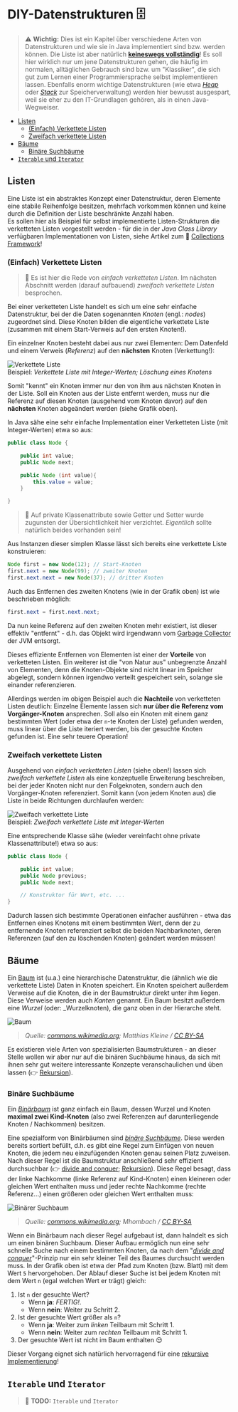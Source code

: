 # DIY-Datenstrukturen 🗄️<!-- omit in toc -->

> ⚠️ **Wichtig:** Dies ist ein Kapitel über verschiedene Arten von Datenstrukturen und wie sie in Java implementiert sind bzw. werden können. Die Liste ist aber natürlich [**keineswegs vollständig**](https://en.wikipedia.org/wiki/List_of_data_structures)! Es soll hier wirklich nur um jene Datenstrukturen gehen, die häufig im normalen, alltäglichen Gebrauch sind bzw. um "Klassiker", die sich gut zum Lernen einer Programmiersprache selbst implementieren lassen. Ebenfalls enorm wichtige Datenstrukturen (wie etwa [_Heap_](https://de.wikipedia.org/wiki/Heap_(Datenstruktur)) oder [_Stack_](https://de.wikipedia.org/wiki/Stapelspeicher) zur Speicherverwaltung) werden hier bewusst ausgespart, weil sie eher zu den IT-Grundlagen gehören, als in einen Java-Wegweiser.

- [Listen](#listen)
  - [(Einfach) Verkettete Listen](#einfach-verkettete-listen)
  - [Zweifach verkettete Listen](#zweifach-verkettete-listen)
- [Bäume](#bäume)
  - [Binäre Suchbäume](#binäre-suchbäume)
- [`Iterable` und `Iterator`](#iterable-und-iterator)


## Listen

Eine Liste ist ein abstraktes Konzept einer Datenstruktur, deren Elemente eine stabile Reihenfolge besitzen, mehrfach vorkommen können und keine durch die Definition der Liste beschränkte Anzahl haben.  
Es sollen hier als Beispiel für selbst implementierte Listen-Strukturen die verketteten Listen vorgestellt werden - für die in der _Java Class Library_ verfügbaren Implementationen von Listen, siehe Artikel zum 🔭 [Collections Framework](Collections-Framework.md)!


### (Einfach) Verkettete Listen

> 💬 Es ist hier die Rede von _einfach verketteten Listen_. Im nächsten Abschnitt werden (darauf aufbauend) _zweifach verkettete Listen_ besprochen.

Bei einer verketteten Liste handelt es sich um eine sehr einfache Datenstruktur, bei der die Daten sogenannten _Knoten_ (engl.: _nodes_) zugeordnet sind. Diese Knoten bilden die eigentliche verkettete Liste (zusammen mit einem Start-Verweis auf den ersten Knoten!).  

Ein einzelner Knoten besteht dabei aus nur zwei Elementen: Dem Datenfeld und einem Verweis (_Referenz_) auf den **nächsten** Knoten (Verkettung!):

![Verkettete Liste](../assets/images/linked-list.png)  
Beispiel: _Verkettete Liste mit Integer-Werten; Löschung eines Knotens_

Somit "kennt" ein Knoten immer nur den von ihm aus nächsten Knoten in der Liste. Soll ein Knoten aus der Liste entfernt werden, muss nur die Referenz auf diesen Knoten (ausgehend vom Knoten davor) auf den **nächsten** Knoten abgeändert werden (siehe Grafik oben).

In Java sähe eine sehr einfache Implementation einer Verketteten Liste (mit Integer-Werten) etwa so aus:

```java
public class Node {

    public int value;
    public Node next;

    public Node (int value){
        this.value = value;
    }

}
```

> 💬 Auf private Klassenattribute sowie Getter und Setter wurde zugunsten der Übersichtlichkeit hier verzichtet. _Eigentlich_ sollte natürlich beides vorhanden sein!

Aus Instanzen dieser simplen Klasse lässt sich bereits eine verkettete Liste konstruieren:

```java
Node first = new Node(12); // Start-Knoten
first.next = new Node(99); // zweiter Knoten
first.next.next = new Node(37); // dritter Knoten
```

Auch das Entfernen des zweiten Knotens (wie in der Grafik oben) ist wie beschrieben möglich:

```java
first.next = first.next.next;
```

Da nun keine Referenz auf den zweiten Knoten mehr existiert, ist dieser effektiv "entfernt" - d.h. das Objekt wird irgendwann vom [Garbage Collector](https://de.wikipedia.org/wiki/Garbage_Collection) der JVM entsorgt.

Dieses effiziente Entfernen von Elementen ist einer der **Vorteile** von verketteten Listen. Ein weiterer ist die "von Natur aus" unbegrenzte Anzahl von Elementen, denn die Knoten-Objekte sind nicht linear im Speicher abgelegt, sondern können irgendwo verteilt gespeichert sein, solange sie einander referenzieren.

Allerdings werden im obigen Beispiel auch die **Nachteile** von verketteten Listen deutlich: Einzelne Elemente lassen sich **nur über die Referenz vom Vorgänger-Knoten** ansprechen. Soll also ein Knoten mit einem ganz bestimmten Wert (oder etwa der `n`-te Knoten der Liste) gefunden werden, muss linear über die Liste iteriert werden, bis der gesuchte Knoten gefunden ist. Eine sehr teuere Operation!


### Zweifach verkettete Listen

Ausgehend von _einfach verketteten Listen_ (siehe oben!) lassen sich _zweifach verkettete Listen_ als eine konzeptuelle Erweiterung beschreiben, bei der jeder Knoten nicht nur den Folgeknoten, sondern auch den Vorgänger-Knoten referenziert. Somit kann (von jedem Knoten aus) die Liste in beide Richtungen durchlaufen werden:

![Zweifach verkettete Liste](../assets/images/doubly-linked-list.png)  
Beispiel: _Zweifach verkettete Liste mit Integer-Werten_

Eine entsprechende Klasse sähe (wieder vereinfacht ohne private Klassenattribute!) etwa so aus:

```java
public class Node {

    public int value;
    public Node previous;
    public Node next;

    // Konstruktor für Wert, etc. ...
}
```

Dadurch lassen sich bestimmte Operationen einfacher ausführen - etwa das Entfernen eines Knotens mit einem bestimmten Wert, denn der zu entfernende Knoten referenziert selbst die beiden Nachbarknoten, deren Referenzen (auf den zu löschenden Knoten) geändert werden müssen!


## Bäume

Ein [Baum](https://de.wikipedia.org/wiki/Baum_(Datenstruktur)) ist (u.a.) eine hierarchische Datenstruktur, die (ähnlich wie die verkettete Liste) Daten in Knoten speichert. Ein Knoten speichert außerdem Verweise auf die Knoten, die in der Baumstruktur direkt unter ihm liegen. Diese Verweise werden auch _Kanten_ genannt. Ein Baum besitzt außerdem eine _Wurzel_ (oder: _Wurzelknoten), die ganz oben in der Hierarche steht.

![Baum](../assets/images/baum.png)  
> _Quelle: [commons.wikimedia.org](https://commons.wikimedia.org/wiki/File:Allgemeiner-baum.png); Matthias Kleine / [CC BY-SA](http://creativecommons.org/licenses/by-sa/3.0/)_

Es existieren viele Arten von spezialisierten Baumstrukturen - an dieser Stelle wollen wir aber nur auf die binären Suchbäume hinaus, da sich mit ihnen sehr gut weitere interessante Konzepte veranschaulichen und üben lassen (👉 [Rekursion](Rekursion.md)). 

### Binäre Suchbäume

Ein [_Binärbaum_](https://de.wikipedia.org/wiki/Bin%C3%A4rbaum) ist ganz einfach ein Baum, dessen Wurzel und Knoten **maximal zwei Kind-Knoten** (also zwei Referenzen auf darunterliegende Knoten / Nachkommen) besitzen.

Eine spezialform von Binärbäumen sind [_binäre Suchbäume_](https://de.wikipedia.org/wiki/Bin%C3%A4rer_Suchbaum). Diese werden bereits sortiert befüllt, d.h. es gibt eine Regel zum Einfügen von neuen Knoten, die jedem neu einzufügenden Knoten genau seinen Platz zuweisen. Nach dieser Regel ist die Baumstruktur anschließend sehr effizient durchsuchbar (👉 [divide and conquer](https://de.wikipedia.org/wiki/Teile_und_herrsche_(Informatik)); [Rekursion](Rekursion.md)). Diese Regel besagt, dass der linke Nachkomme (linke Referenz auf Kind-Knoten) einen kleineren oder gleichen Wert enthalten muss und jeder rechte Nachkomme (rechte Referenz...) einen größeren oder gleichen Wert enthalten muss:

![Binärer Suchbaum](../assets/images/BinärBaum_Suchbaum.jpg)  
> _Quelle: [commons.wikimedia.org](https://commons.wikimedia.org/wiki/File:Bin%C3%A4rBaum_Suchbaum.jpg); Mhombach / [CC BY-SA](https://creativecommons.org/licenses/by-sa/3.0)_ 

Wenn ein Binärbaum nach dieser Regel aufgebaut ist, dann halndelt es sich um einen binären Suchbaum. Dieser Aufbau ermöglich nun eine sehr schnelle Suche nach einem bestimmten Knoten, da nach dem "[_divide and conquer_](https://de.wikipedia.org/wiki/Teile_und_herrsche_(Informatik))"-Prinzip nur ein sehr kleiner Teil des Baumes durchsucht werden muss. In der Grafik oben ist etwa der Pfad zum Knoten (bzw. Blatt) mit dem Wert `5` hervorgehoben. Der Ablauf dieser Suche ist bei jedem Knoten mit dem Wert `n` (egal welchen Wert er trägt) gleich:

1. Ist `n` der gesuchte Wert?
   - Wenn **ja**: _FERTIG!_.
   - Wenn **nein**: Weiter zu Schritt 2.
2. Ist der gesuchte Wert größer als `n`?
   - Wenn **ja**: Weiter zum _linken_ Teilbaum mit Schritt 1.
   - Wenn **nein**: Weiter zum _rechten_ Teilbaum mit Schritt 1.
3. Der gesuchte Wert ist nicht im Baum enthalten 😒

Dieser Vorgang eignet sich natürlich hervorragend für eine [rekursive Implementierung](Rekursion.md)!


## `Iterable` und `Iterator`

> 🚧 **TODO:** `Iterable` und `Iterator`




